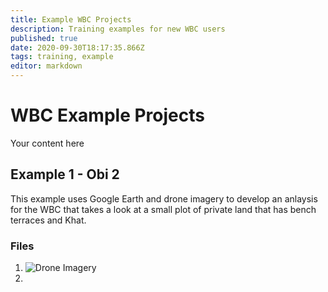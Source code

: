 ```yaml
---
title: Example WBC Projects
description: Training examples for new WBC users
published: true
date: 2020-09-30T18:17:35.866Z
tags: training, example
editor: markdown
---
```


# WBC Example Projects
Your content here

## Example 1 - Obi 2
This example uses Google Earth and drone imagery to develop an anlaysis for the WBC that takes a look at a small plot of private land that has bench terraces and Khat. 
### Files
1. ![Drone Imagery](/1_ortho_obi2.tif)
2. 